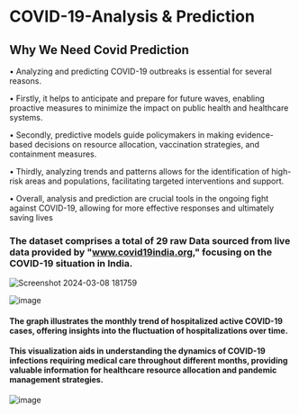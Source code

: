 # COVID-19-Analysis & Prediction 
## Why We Need Covid Prediction 
• Analyzing and predicting COVID-19 outbreaks is essential for several reasons.

• Firstly, it helps to anticipate and prepare for future waves, enabling proactive measures to minimize
the impact on public health and healthcare systems.

• Secondly, predictive models guide policymakers in making evidence-based decisions on resource
allocation, vaccination strategies, and containment measures.

• Thirdly, analyzing trends and patterns allows for the identification of high-risk areas and populations,
facilitating targeted interventions and support.

• Overall, analysis and prediction are crucial tools in the ongoing fight against COVID-19, allowing for
more effective responses and ultimately saving lives


### The dataset comprises a total of 29 raw Data sourced from live data provided by "www.covid19india.org," focusing on the COVID-19 situation in India.
![Screenshot 2024-03-08 181759](https://github.com/BhavyaParekh/COVID-19-Analysis/assets/123828041/c489a8aa-87ff-4be7-9fff-9fa242891947)


![image](https://github.com/BhavyaParekh/COVID-19-Analysis/assets/123828041/60647d4c-4e78-4050-ae4c-ae11ee0de43d)

#### The graph illustrates the monthly trend of hospitalized active COVID-19 cases, offering insights into the fluctuation of hospitalizations over time. 
#### This visualization aids in understanding the dynamics of COVID-19 infections requiring medical care throughout different months, providing valuable information for healthcare resource allocation and pandemic management strategies.

![image](https://github.com/BhavyaParekh/COVID-19-Analysis/assets/123828041/39fd52f7-a39b-4820-99f6-b0538d334336)




